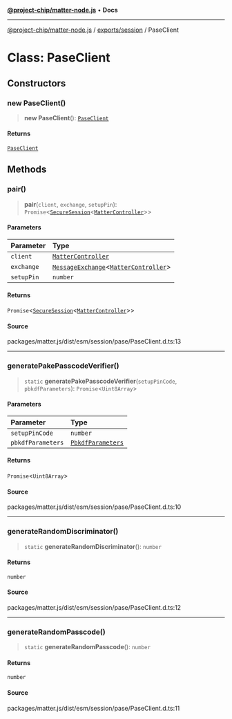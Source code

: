 [**@project-chip/matter-node.js**](../../../README.md) • **Docs**

***

[@project-chip/matter-node.js](../../../modules.md) / [exports/session](../README.md) / PaseClient

# Class: PaseClient

## Constructors

### new PaseClient()

> **new PaseClient**(): [`PaseClient`](PaseClient.md)

#### Returns

[`PaseClient`](PaseClient.md)

## Methods

### pair()

> **pair**(`client`, `exchange`, `setupPin`): `Promise`\<[`SecureSession`](SecureSession.md)\<[`MatterController`](../../../export/-internal-/classes/MatterController.md)\>\>

#### Parameters

| Parameter | Type |
| :------ | :------ |
| `client` | [`MatterController`](../../../export/-internal-/classes/MatterController.md) |
| `exchange` | [`MessageExchange`](../../protocol/classes/MessageExchange.md)\<[`MatterController`](../../../export/-internal-/classes/MatterController.md)\> |
| `setupPin` | `number` |

#### Returns

`Promise`\<[`SecureSession`](SecureSession.md)\<[`MatterController`](../../../export/-internal-/classes/MatterController.md)\>\>

#### Source

packages/matter.js/dist/esm/session/pase/PaseClient.d.ts:13

***

### generatePakePasscodeVerifier()

> `static` **generatePakePasscodeVerifier**(`setupPinCode`, `pbkdfParameters`): `Promise`\<`Uint8Array`\>

#### Parameters

| Parameter | Type |
| :------ | :------ |
| `setupPinCode` | `number` |
| `pbkdfParameters` | [`PbkdfParameters`](../../../crypto/export/interfaces/PbkdfParameters.md) |

#### Returns

`Promise`\<`Uint8Array`\>

#### Source

packages/matter.js/dist/esm/session/pase/PaseClient.d.ts:10

***

### generateRandomDiscriminator()

> `static` **generateRandomDiscriminator**(): `number`

#### Returns

`number`

#### Source

packages/matter.js/dist/esm/session/pase/PaseClient.d.ts:12

***

### generateRandomPasscode()

> `static` **generateRandomPasscode**(): `number`

#### Returns

`number`

#### Source

packages/matter.js/dist/esm/session/pase/PaseClient.d.ts:11
